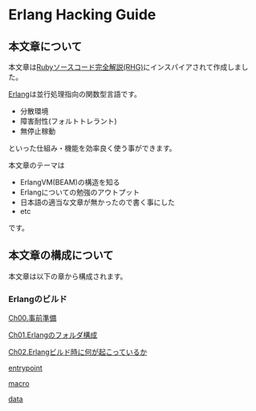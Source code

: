 Erlang Hacking Guide
====================

本文章について
--------------

本文章は[Rubyソースコード完全解説(RHG)](http://i.loveruby.net/ja/rhg/book/)にインスパイアされて作成しました。

[Erlang](http://www.erlang.org/)は並行処理指向の関数型言語です。

- 分散環境
- 障害耐性(フォルトトレラント)
- 無停止稼動

といった仕組み・機能を効率良く使う事ができます。

本文章のテーマは

- ErlangVM(BEAM)の構造を知る
- Erlangについての勉強のアウトプット
- 日本語の適当な文章が無かったので書く事にした
- etc

です。

本文章の構成について
--------------------

本文章は以下の章から構成されます。

### Erlangのビルド

[Ch00.事前準備](./ch00.md)

[Ch01.Erlangのフォルダ構成](./ch01.md)

[Ch02.Erlangビルド時に何が起こっているか](./ch02.md)

[entrypoint](./ch0x.md)

[macro](./ch0y.md)

[data](./ch0z.md)
